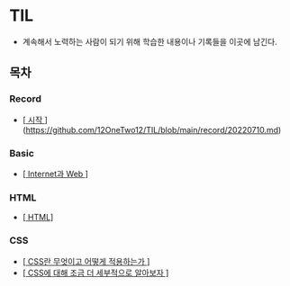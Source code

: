 # TIL
  
* 계속해서 노력하는 사람이 되기 위해 학습한 내용이나 기록들을 이곳에 남긴다.
  
## 목차
  
### Record
  
* [[ 시작 ]( 2022-july-10 )](https://github.com/12OneTwo12/TIL/blob/main/record/20220710.md)

### Basic  
  
* [[ Internet과 Web ]](https://github.com/12OneTwo12/TIL/blob/main/Basic/Internet.md)

### HTML

* [[ HTML] ](https://github.com/12OneTwo12/TIL/blob/main/Html/basic.md)
  
### CSS
  
* [[ CSS란 무엇이고 어떻게 적용하는가 ]](https://github.com/12OneTwo12/TIL/blob/main/CSS/readme.md)
* [[ CSS에 대해 조금 더 세부적으로 알아보자 ]](https://github.com/12OneTwo12/TIL/blob/main/CSS/readme2.md)  
